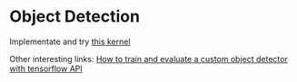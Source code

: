 # Object Detection
Implementate and try [this kernel](https://www.kaggle.com/drt2290078/mask-rcnn-sample-starter-code)

Other interesting links: [How to train and evaluate a custom object detector with tensorflow API](https://becominghuman.ai/tensorflow-object-detection-api-tutorial-training-and-evaluating-custom-object-detector-ed2594afcf73)
